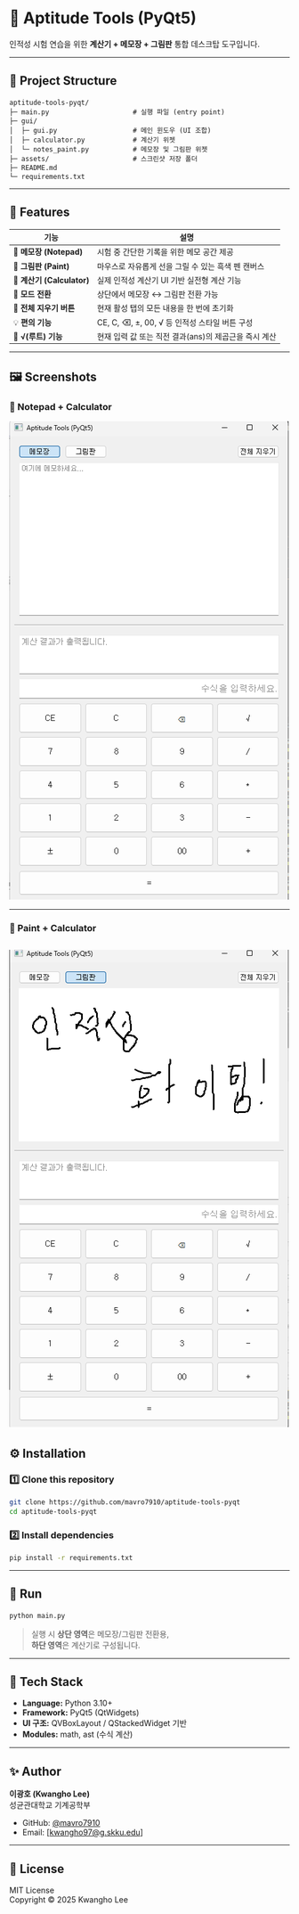 # 🧮 Aptitude Tools (PyQt5)

인적성 시험 연습을 위한 **계산기 + 메모장 + 그림판** 통합 데스크탑 도구입니다.

---

## 📁 Project Structure

```
aptitude-tools-pyqt/
├─ main.py                     # 실행 파일 (entry point)
├─ gui/
│  ├─ gui.py                   # 메인 윈도우 (UI 조합)
│  ├─ calculator.py            # 계산기 위젯
│  └─ notes_paint.py           # 메모장 및 그림판 위젯
├─ assets/                     # 스크린샷 저장 폴더
├─ README.md
└─ requirements.txt
```

---

## 📌 Features

| 기능 | 설명 |
|------|------|
| 🧾 **메모장 (Notepad)** | 시험 중 간단한 기록을 위한 메모 공간 제공 |
| 🎨 **그림판 (Paint)** | 마우스로 자유롭게 선을 그릴 수 있는 흑색 펜 캔버스 |
| 🧮 **계산기 (Calculator)** | 실제 인적성 계산기 UI 기반 실전형 계산 기능 |
| 🔄 **모드 전환** | 상단에서 메모장 ↔ 그림판 전환 가능 |
| 🧹 **전체 지우기 버튼** | 현재 활성 탭의 모든 내용을 한 번에 초기화 |
| 💡 **편의 기능** | CE, C, ⌫, ±, 00, √ 등 인적성 스타일 버튼 구성 |
| 🧠 **√(루트) 기능** | 현재 입력 값 또는 직전 결과(ans)의 제곱근을 즉시 계산 |

---

## 🖼️ Screenshots

### 🧾 Notepad + Calculator
![Notepad + Calculator](./assets/notepad_calculator.png)

---

### 🎨 Paint + Calculator
![Paint + Calculator](./assets/paint_calculator.png)
---

## ⚙️ Installation

### 1️⃣ Clone this repository
```bash
git clone https://github.com/mavro7910/aptitude-tools-pyqt
cd aptitude-tools-pyqt
```

### 2️⃣ Install dependencies
```bash
pip install -r requirements.txt
```

---

## 🚀 Run
```bash
python main.py
```

> 실행 시 **상단 영역**은 메모장/그림판 전환용,  
> **하단 영역**은 계산기로 구성됩니다.

---

## 🧠 Tech Stack
- **Language:** Python 3.10+
- **Framework:** PyQt5 (QtWidgets)
- **UI 구조:** QVBoxLayout / QStackedWidget 기반
- **Modules:** math, ast (수식 계산)

---

## ✨ Author
**이광호 (Kwangho Lee)**  
성균관대학교 기계공학부  

- GitHub: [@mavro7910](https://github.com/mavro7910)  
- Email: [kwangho97@g.skku.edu]

---

## 📜 License
MIT License  
Copyright © 2025 Kwangho Lee
